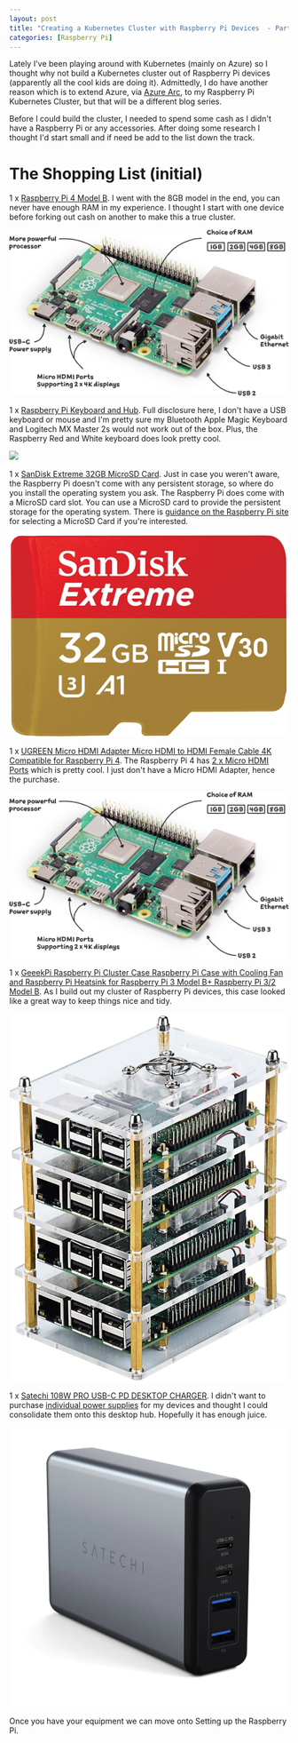 ```yaml
---
layout: post
title: "Creating a Kubernetes Cluster with Raspberry Pi Devices  - Part 1: The Shopping List"
categories: [Raspberry Pi]
---
```


Lately I've been playing around with Kubernetes (mainly on Azure) so I thought why not build a Kubernetes cluster out of Raspberry Pi devices (apparently all the cool kids are doing it). Admittedly, I do have another reason which is to extend Azure, via [Azure Arc](https://docs.microsoft.com/en-us/azure/azure-arc/kubernetes/overview#:~:text=Azure%20Arc%20enabled%20Kubernetes%20supports%20these%20scenarios%3A%201,Apply%20policies%20by%20using%20Azure%20Policy%20for%20Kubernetes.), to my Raspberry Pi Kubernetes Cluster, but that will be a different blog series.

Before I could build the cluster, I needed to spend some cash as I didn't have a Raspberry Pi or any accessories. After doing some research I thought I'd start small and if need be add to the list down the track.

# The Shopping List (initial)

1 x [Raspberry Pi 4 Model B](https://www.raspberrypi.com/products/raspberry-pi-4-model-b/). I went with the 8GB model in the end, you can never have enough RAM in my experience. I thought I start with one device before forking out cash on another to make this a true cluster.

![](/documentation/assets/images/raspberry-pi-4.png)

1 x [Raspberry Pi Keyboard and Hub](https://www.raspberrypi.com/products/raspberry-pi-keyboard-and-hub/). Full disclosure here, I don't have a USB keyboard or mouse and I'm pretty sure my Bluetooth Apple Magic Keyboard and Logitech MX Master 2s would not work out of the box. Plus, the Raspberry Red and White keyboard does look pretty cool.

![](_posts/images/2021-08-19-raspberry-pi-shopping-list/Keyboard.avif)

1 x [SanDisk Extreme 32GB MicroSD Card](https://www.amazon.com.au/Sandisk-SDSQXA1-256G-GN6MA-Extreme-microSD-Adapter/dp/B06XWMQ81P/ref=sr_1_1_sspa?dchild=1&keywords=SanDisk%2BExtreme%2B32GB%2BMicroSD%2BCard&qid=1629278289&s=computers&sr=1-1-spons&smid=A1E8JZNQ4REMVH&spLa=ZW5jcnlwdGVkUXVhbGlmaWVyPUEzN1FVOEozSlMyV0kxJmVuY3J5cHRlZElkPUEwOTI0MjM2MkFYQVJMUEVXWURMViZlbmNyeXB0ZWRBZElkPUFDMjIxMTM1UjYxS1Umd2lkZ2V0TmFtZT1zcF9hdGYmYWN0aW9uPWNsaWNrUmVkaXJlY3QmZG9Ob3RMb2dDbGljaz10cnVl&th=1). Just in case you weren't aware, the Raspberry Pi doesn't come with any persistent storage, so where do you install the operating system you ask. The Raspberry Pi does come with a MicroSD card slot. You can use a MicroSD card to provide the persistent storage for the operating system. There is  [guidance on the Raspberry Pi site](https://www.raspberrypi.com/documentation/computers/getting-started.html#sd-cards) for selecting a MicroSD Card if you're interested. 

![](/_posts/images/2021-08-19-raspberry-pi-shopping-list/SanDisk.jpg)

1 x [UGREEN Micro HDMI Adapter Micro HDMI to HDMI Female Cable 4K Compatible for Raspberry Pi 4](https://www.amazon.com.au/gp/product/B00B2HORKE/ref=ppx_yo_dt_b_asin_title_o06_s00?ie=UTF8&psc=1). The Raspberry Pi 4 has [2 x Micro HDMI Ports](https://www.raspberrypi.com/products/raspberry-pi-4-model-b/specifications/) which is pretty cool. I just don't have a Micro HDMI Adapter, hence the purchase.

![](/documentation/assets/images/raspberry-pi-4.png)

1 x [GeeekPi Raspberry Pi Cluster Case Raspberry Pi Case with Cooling Fan and Raspberry Pi Heatsink for Raspberry Pi 3 Model B+ Raspberry Pi 3/2 Model B](https://www.amazon.com.au/gp/product/B07MW3GM1T/ref=ppx_yo_dt_b_asin_title_o04_s00?ie=UTF8&psc=1). As I build out my cluster of Raspberry Pi devices, this case looked like a great way to keep things nice and tidy.

![](_posts/images/2021-08-19-raspberry-pi-shopping-list/GeeekPi.jpg)

1 x [Satechi 108W PRO USB-C PD DESKTOP CHARGER](https://satechi.net/products/108w-pro-usb-c-pd-desktop-charger?variant=32118454386776). I didn't want to purchase [individual power supplies](https://www.raspberrypi.com/products/type-c-power-supply/) for my devices and thought I could consolidate them onto this desktop hub. Hopefully it has enough juice.

![](/documentation/assets/images/2021-08-19-raspberry-pi-shopping-list/Satechi.jpg)

Once you have your equipment we can move onto Setting up the Raspberry Pi.
